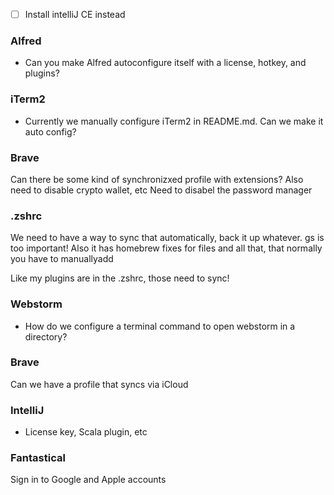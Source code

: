 
- [ ] Install intelliJ CE instead

### Alfred
- Can you make Alfred autoconfigure itself with a license, hotkey, and plugins?

### iTerm2
- Currently we manually configure iTerm2 in README.md.  Can we make it auto config?

### Brave
Can there be some kind of synchronizxed profile with extensions?
Also need to disable crypto wallet, etc
Need to disabel the password manager

### .zshrc
We need to have a way to sync that automatically, back it up whatever.  gs is too important!  Also it has homebrew fixes for files and all that, that normally you have to manuallyadd

Like my plugins are in the .zshrc, those need to sync!

### Webstorm
- How do we configure a terminal command to open webstorm in a directory?

### Brave
Can we have a profile that syncs via iCloud

### IntelliJ
* License key, Scala plugin, etc

### Fantastical
Sign in to Google and Apple accounts